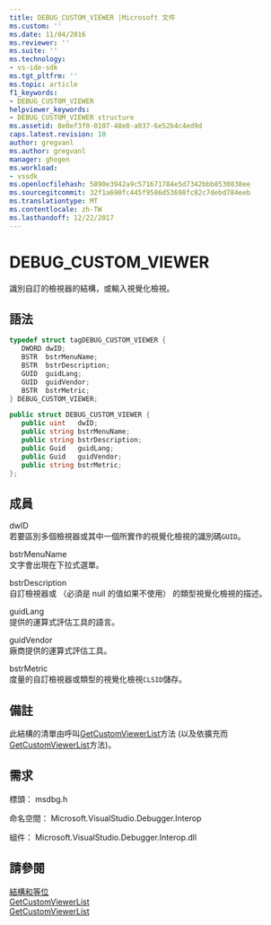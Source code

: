 ```yaml
---
title: DEBUG_CUSTOM_VIEWER |Microsoft 文件
ms.custom: ''
ms.date: 11/04/2016
ms.reviewer: ''
ms.suite: ''
ms.technology:
- vs-ide-sdk
ms.tgt_pltfrm: ''
ms.topic: article
f1_keywords:
- DEBUG_CUSTOM_VIEWER
helpviewer_keywords:
- DEBUG_CUSTOM_VIEWER structure
ms.assetid: 8e0ef3f0-0107-48e8-a037-6e52b4c4ed9d
caps.latest.revision: 10
author: gregvanl
ms.author: gregvanl
manager: ghogen
ms.workload:
- vssdk
ms.openlocfilehash: 5890e3942a9c571671784e5d7342bbb8530838ee
ms.sourcegitcommit: 32f1a690fc445f9586d53698fc82c7debd784eeb
ms.translationtype: MT
ms.contentlocale: zh-TW
ms.lasthandoff: 12/22/2017
---
```

# <a name="debugcustomviewer"></a>DEBUG_CUSTOM_VIEWER
識別自訂的檢視器的結構，或輸入視覺化檢視。  
  
## <a name="syntax"></a>語法  
  
```cpp  
typedef struct tagDEBUG_CUSTOM_VIEWER {  
   DWORD dwID;  
   BSTR  bstrMenuName;  
   BSTR  bstrDescription;  
   GUID  guidLang;  
   GUID  guidVendor;  
   BSTR  bstrMetric;  
} DEBUG_CUSTOM_VIEWER;  
```  
  
```csharp  
public struct DEBUG_CUSTOM_VIEWER {  
   public uint   dwID;  
   public string bstrMenuName;  
   public string bstrDescription;  
   public Guid   guidLang;  
   public Guid   guidVendor;  
   public string bstrMetric;  
};  
```  
  
## <a name="members"></a>成員  
 dwID  
 若要區別多個檢視器或其中一個所實作的視覺化檢視的識別碼`GUID`。  
  
 bstrMenuName  
 文字會出現在下拉式選單。  
  
 bstrDescription  
 自訂檢視器或 （必須是 null 的值如果不使用） 的類型視覺化檢視的描述。  
  
 guidLang  
 提供的運算式評估工具的語言。  
  
 guidVendor  
 廠商提供的運算式評估工具。  
  
 bstrMetric  
 度量的自訂檢視器或類型的視覺化檢視`CLSID`儲存。  
  
## <a name="remarks"></a>備註  
 此結構的清單由呼叫[GetCustomViewerList](../../../extensibility/debugger/reference/idebugproperty3-getcustomviewerlist.md)方法 (以及依擴充而[GetCustomViewerList](../../../extensibility/debugger/reference/ieevisualizerservice-getcustomviewerlist.md)方法)。  
  
## <a name="requirements"></a>需求  
 標頭： msdbg.h  
  
 命名空間： Microsoft.VisualStudio.Debugger.Interop  
  
 組件： Microsoft.VisualStudio.Debugger.Interop.dll  
  
## <a name="see-also"></a>請參閱  
 [結構和等位](../../../extensibility/debugger/reference/structures-and-unions.md)   
 [GetCustomViewerList](../../../extensibility/debugger/reference/idebugproperty3-getcustomviewerlist.md)   
 [GetCustomViewerList](../../../extensibility/debugger/reference/ieevisualizerservice-getcustomviewerlist.md)